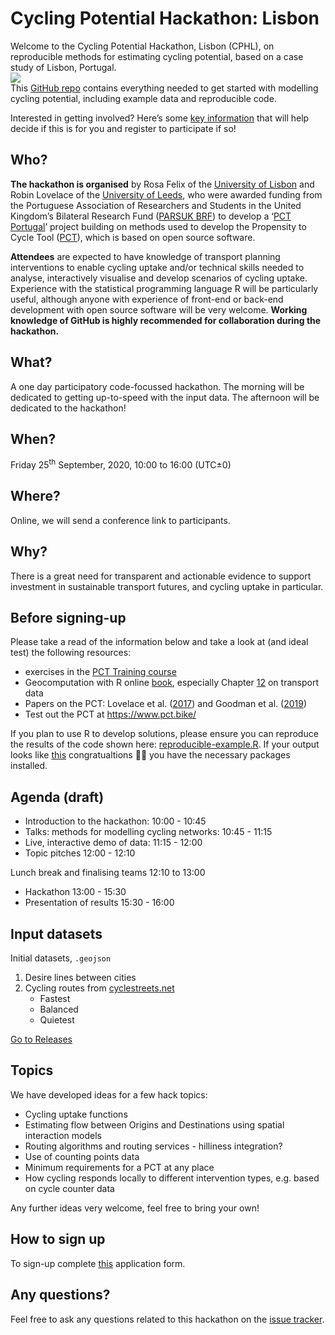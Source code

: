 
<!-- README.md is generated from README.Rmd. Please edit that file -->

# Cycling Potential Hackathon: Lisbon

<!-- badges: start -->

<!-- badges: end -->

Welcome to the Cycling Potential Hackathon, Lisbon (CPHL), on
reproducible methods for estimating cycling potential, based on a case
study of Lisbon, Portugal.  
![](https://user-images.githubusercontent.com/1825120/87960376-21e40a00-caac-11ea-8103-5948dfcd3a25.jpg)  
This [GitHub repo](https://github.com/U-Shift/cyclingpotential-hack)
contains everything needed to get started with modelling cycling
potential, including example data and reproducible code.

Interested in getting involved? Here’s some [key
information](https://en.wikipedia.org/wiki/Five_Ws) that will help
decide if this is for you and register to participate if so\!

## Who?

**The hackathon is organised** by Rosa Felix of the [University of
Lisbon](http://ushift.tecnico.ulisboa.pt/team-rosa-felix/) and Robin
Lovelace of the [University of
Leeds](https://environment.leeds.ac.uk/transport/staff/953/dr-robin-lovelace),
who were awarded funding from the Portuguese Association of Researchers
and Students in the United Kingdom’s Bilateral Research Fund ([PARSUK
BRF](https://en.parsuk.pt/brf)) to develop a ‘[PCT
Portugal](http://ushift.tecnico.ulisboa.pt/pct-portugal/)’ project
building on methods used to develop the Propensity to Cycle Tool
([PCT](https://www.pct.bike/)), which is based on open source software.

**Attendees** are expected to have knowledge of transport planning
interventions to enable cycling uptake and/or technical skills needed to
analyse, interactively visualise and develop scenarios of cycling
uptake. Experience with the statistical programming language R will be
particularly useful, although anyone with experience of front-end or
back-end development with open source software will be very welcome.
**Working knowledge of GitHub is highly recommended for collaboration
during the hackathon.**

## What?

A one day participatory code-focussed hackathon. The morning will be
dedicated to getting up-to-speed with the input data. The afternoon will
be dedicated to the hackathon\!

## When?

Friday 25<sup>th</sup> September, 2020, 10:00 to 16:00 (UTC±0)

## Where?

Online, we will send a conference link to participants.

## Why?

There is a great need for transparent and actionable evidence to support
investment in sustainable transport futures, and cycling uptake in
particular.

## Before signing-up

Please take a read of the information below and take a look at (and
ideal test) the following resources:

  - exercises in the [PCT Training
    course](https://itsleeds.github.io/pct/articles/pct_training.html)
  - Geocomputation with R online
    [book](https://geocompr.robinlovelace.net/), especially Chapter
    [12](https://geocompr.robinlovelace.net/transport.html) on transport
    data
  - Papers on the PCT: Lovelace et
    al. ([2017](https://doi.org/10.5198/jtlu.2016.862)) and Goodman et
    al. ([2019](https://doi.org/10.1016/j.jth.2019.01.008))
  - Test out the PCT at <https://www.pct.bike/>

If you plan to use R to develop solutions, please ensure you can
reproduce the results of the code shown here:
[reproducible-example.R](https://github.com/U-Shift/cyclingpotential-hack/blob/master/code/reproducible-example.R).
If your output looks like
[this](https://github.com/U-Shift/cyclingpotential-hack/blob/master/reproducible-example.md)
congratualtions :tada:🎉 you have the necessary packages installed.

## Agenda (draft)

  - Introduction to the hackathon: 10:00 - 10:45
  - Talks: methods for modelling cycling networks: 10:45 - 11:15
  - Live, interactive demo of data: 11:15 - 12:00
  - Topic pitches 12:00 - 12:10

Lunch break and finalising teams 12:10 to 13:00

  - Hackathon 13:00 - 15:30
  - Presentation of results 15:30 - 16:00

## Input datasets

Initial datasets, `.geojson`

1.  Desire lines between cities  
2.  Cycling routes from [cyclestreets.net](cyclestreets.net)
      - Fastest  
      - Balanced  
      - Quietest

[Go to
Releases](https://github.com/U-Shift/cyclingpotential-hack/releases/)

## Topics

We have developed ideas for a few hack topics:

  - Cycling uptake functions  
  - Estimating flow between Origins and Destinations using spatial
    interaction models  
  - Routing algorithms and routing services - hilliness integration?  
  - Use of counting points data  
  - Minimum requirements for a PCT at any place
  - How cycling responds locally to different intervention types,
    e.g. based on cycle counter data

Any further ideas very welcome, feel free to bring your own\!

## How to sign up

To sign-up complete
[this](https://ushift.tecnico.ulisboa.pt/~ushift.daemon/limesurvey/629464)
application form.

## Any questions?

Feel free to ask any questions related to this hackathon on the [issue
tracker](https://github.com/U-Shift/cyclingpotential-hack/issues).
